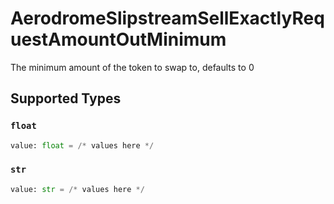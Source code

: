 # AerodromeSlipstreamSellExactlyRequestAmountOutMinimum

The minimum amount of the token to swap to, defaults to 0


## Supported Types

### `float`

```python
value: float = /* values here */
```

### `str`

```python
value: str = /* values here */
```

